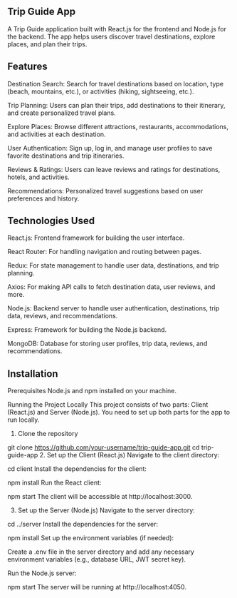 Trip Guide App
---------------
A Trip Guide application built with React.js for the frontend and Node.js for the backend. The app helps users discover travel destinations, explore places, and plan their trips.

Features
------------
Destination Search: Search for travel destinations based on location, type (beach, mountains, etc.), or activities (hiking, sightseeing, etc.).

Trip Planning: Users can plan their trips, add destinations to their itinerary, and create personalized travel plans.

Explore Places: Browse different attractions, restaurants, accommodations, and activities at each destination.

User Authentication: Sign up, log in, and manage user profiles to save favorite destinations and trip itineraries.

Reviews & Ratings: Users can leave reviews and ratings for destinations, hotels, and activities.

Recommendations: Personalized travel suggestions based on user preferences and history.

Technologies Used
--------------------
React.js: Frontend framework for building the user interface.

React Router: For handling navigation and routing between pages.

Redux: For state management to handle user data, destinations, and trip planning.

Axios: For making API calls to fetch destination data, user reviews, and more.

Node.js: Backend server to handle user authentication, destinations, trip data, reviews, and recommendations.

Express: Framework for building the Node.js backend.

MongoDB: Database for storing user profiles, trip data, reviews, and recommendations.

Installation
----------------
Prerequisites
Node.js and npm installed on your machine.

Running the Project Locally
This project consists of two parts: Client (React.js) and Server (Node.js). You need to set up both parts for the app to run locally.

1. Clone the repository

git clone https://github.com/your-username/trip-guide-app.git
cd trip-guide-app
2. Set up the Client (React.js)
Navigate to the client directory:


cd client
Install the dependencies for the client:


npm install
Run the React client:


npm start
The client will be accessible at http://localhost:3000.

3. Set up the Server (Node.js)
Navigate to the server directory:


cd ../server
Install the dependencies for the server:


npm install
Set up the environment variables (if needed):

Create a .env file in the server directory and add any necessary environment variables (e.g., database URL, JWT secret key).

Run the Node.js server:


npm start
The server will be running at http://localhost:4050.

